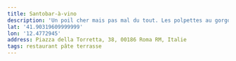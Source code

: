 ```yaml
---
title: Santobar-à-vino
description: 'Un poil cher mais pas mal du tout. Les polpettes au gorgonzola sont bonnes ! Le Tiramisu également.'
lat: '41.90319609999999'
lon: '12.4772945'
address: Piazza della Torretta, 38, 00186 Roma RM, Italie
tags: restaurant pâte terrasse
---
```

